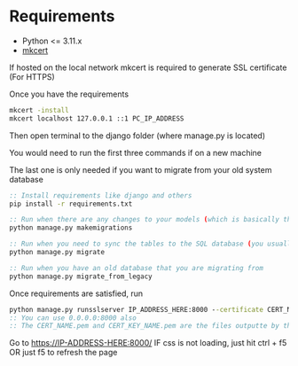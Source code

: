 # Requirements

- Python <= 3.11.x
- [mkcert](https://github.com/FiloSottile/mkcert)

If hosted on the local network mkcert is required to generate SSL certificate (For HTTPS)

Once you have the requirements

```cmd
mkcert -install
mkcert localhost 127.0.0.1 ::1 PC_IP_ADDRESS
```

Then open terminal to the django folder (where manage.py is located)

You would need to run the first three commands if on a new machine

The last one is only needed if you want to migrate from your old system database

```cmd
:: Install requirements like django and others
pip install -r requirements.txt

:: Run when there are any changes to your models (which is basically the blueprint for the tables)
python manage.py makemigrations

:: Run when you need to sync the tables to the SQL database (you usually need to run makemigrations and migrate one after the other)
python manage.py migrate

:: Run when you have an old database that you are migrating from
python manage.py migrate_from_legacy
```

Once requirements are satisfied, run

```cmd
python manage.py runsslserver IP_ADDRESS_HERE:8000 --certificate CERT_NAME.pem --key CERT_KEY_NAME.pem
:: You can use 0.0.0.0:8000 also
:: The CERT_NAME.pem and CERT_KEY_NAME.pem are the files outputte by the earlier mkcert command
```

Go to <https://IP-ADDRESS-HERE:8000/>
IF css is not loading, just hit ctrl + f5 OR just f5 to refresh the page
